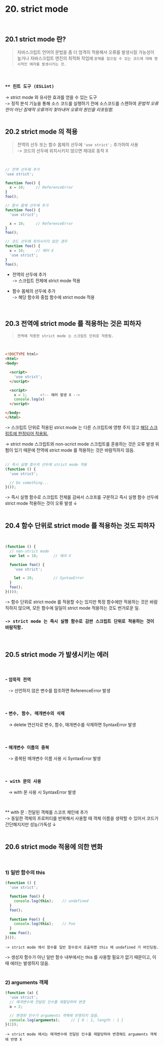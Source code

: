 # 20. strict mode
<br>

## 20.1 strict mode 란?
> 자바스크립트 언어의 문법을 좀 더 엄격히 적용해서 오류를 발생시킬 가능성이 높거나 자바스크립트 엔진의 최적화 작업에 ```문제를 일으킬 수 있는 코드에 대해 명시적인 에러를 발생시키는 것.```

<br>

### ```** 린트 도구 (ESLint)```

-> strict mode 와 유사한 효과를 얻을 수 있는 도구  
-> 정적 분석 기능을 통해 소스 코드를 실행하기 전에 소스코드를 스캔하여 <em> 문법적 오류만이 아닌 잠재적 오류까지 찾아내어 오류의 원인을 리포팅함. </em>  
<br>

## 20.2 strict mode 의 적용
> 전역의 선두 또는 함수 몸체의 선두에 ```'use strict';``` 추가하여 사용   
> -> 코드의 선두에 위치시키지 않으면 제대로 동작 X 

<br>

``` jsx
// 전역 선두에 추가
'use strict';

function foo() {
  x = 10;     // ReferenceError
}
foo();

// 함수 몸체 선두에 추가
function foo() {
  'use strict';

  x = 10;     // ReferenceError
}
foo();

// 코드 선두에 위치시키지 않은 경우
function foo() {
  x = 10;     // 에러 X
  'use strict';
}
foo();
```

- 전역의 선두에 추가  
-> 스크립트 전체에 strict mode 적용  

- 함수 몸체의 선두에 추가  
-> 해당 함수와 중첩 함수에 strict mode 적용  

<br>

## 20.3 전역에 strict mode 를 적용하는 것은 피하자
> ```전역에 적용한 strict mode 는 스크립트 단위로 적용됨.```

<br>


``` html
<!DOCTYPE html>
<html>
<body>

  <script>
    'use strict';
  </script>

  <script>
    x = 1;      <!-- 에러 발생 X -->
    console.log(x)
  </script>

</body>
</html>
```

-> 스크립트 단위로 적용된 strict mode 는 다른 스크립트에 영향 주지 않고 <u> 해당 스크립트에 한정되어 적용됨. </u>  

-> strict mode 스크립트와 non-scrict mode 스크립트를 혼용하는 것은 오류 발생 위험이 있기 때문에 전역에 strict mode 를 적용하는 것은 바람직하지 않음.  
<br>

``` jsx
// 즉시 실행 함수의 선두에 strict mode 적용
(function () {
  'use strict';

  // Do something...
}());
``` 

-> 즉시 실행 함수로 스크립트 전체를 감싸서 스코프를 구분하고 즉시 실행 함수 선두에 strict mode 적용하는 것이 오류 발생 ↓  
<br>

## 20.4 함수 단위로 strict mode 를 적용하는 것도 피하자
<br>

``` jsx
(function () {
  // non-strict mode
  var let = 10;       // 에러 X

  function foo() {
    'use strict';

    let = 20;         // SyntaxError
  }
  foo();
}()));
```

-> 함수 단위로 strict mode 를 적용할 수는 있지만 특정 함수에만 적용하는 것은 바람직하지 않으며, 모든 함수에 일일이 strict mode 적용하는 것도 번거로운 일.  

### ```-> strict mode 는 즉시 실행 함수로 감싼 스크립트 단위로 적용하는 것이 바람직함.```  
<br>

## 20.5 strict mode 가 발생시키는 에러
<br>

### - ```암묵적 전역 ``` 
&ensp; -> 선언하지 않은 변수를 참조하면 ReferenceError 발생

<br>

### - ```변수, 함수, 매개변수의 삭제```  
&ensp; -> delete 연산자로 변수, 함수, 매개변수를 삭제하면 SyntaxError 발생  

<br>

### - ```매개변수 이름의 중복```  
&ensp; -> 중복된 매개변수 이름 사용 시 SyntaxError 발생  

<br>

### -``` with 문의 사용```  
&ensp; -> with 문 사용 시 SyntaxError 발생

<br>

** with 문 : 전달된 객체를 스코프 체인에 추가  
-> 동일한 객체의 프로퍼티를 반복해서 사용할 때 객체 이름을 생략할 수 있어서 코드가 간단해지지만 성능/가독성 ↓   
<br>

## 20.6 strict mode 적용에 의한 변화
<br>

### 1) 일반 함수의 this

``` jsx
(function () {
  'use strict';

  function foo() {
    console.log(this);    // undefined
  }
  foo();
  
  function Foo() {
    console.log(this);    // Foo
  }
  new Foo();  
}());
```

```-> strict mode 에서 함수를 일반 함수로서 호출하면 this 에 undefined 가 바인딩됨.```  

-> 생성자 함수가 아닌 일반 함수 내부에서는 this 를 사용할 필요가 없기 때문이고, 이때 에러는 발생하지 않음.     
<br>

### 2) arguments 객체

``` jsx
(function (a) {
  'use strict';
  // 매개변수에 전달된 인수를 재할당하여 변경
  a = 2;

  // 변경된 인수가 arguments 객체에 반영되지 않음.
  console.log(arguments);     // { 0 : 1, length : 1 }
}(1));
```

```-> strict mode 에서는 매개변수에 전달된 인수를 재할당하여 변경해도 arguments 객체에 반영 X```